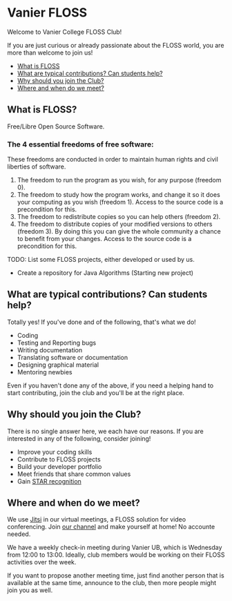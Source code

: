 # Vanier FLOSS

Welcome to Vanier College FLOSS Club!

If you are just curious or already passionate about the FLOSS world, you are
more than welcome to join us!

 * [What is FLOSS](#what)  
 * [What are typical contributions? Can students help?](#contributions)
 * [Why should you join the Club?](#why)
 * [Where and when do we meet?](#meetings)  


<a name="what" />

## What is FLOSS?

Free/Libre Open Source Software.

### The 4 essential freedoms of free software: 

These freedoms are conducted in order to maintain human rights and civil liberties of software.

  1. The freedom to run the program as you wish, for any purpose (freedom 0).
  2. The freedom to study how the program works, and change it so it does your computing as you wish (freedom 1). Access to the source code is a precondition for this.
  3. The freedom to redistribute copies so you can help others (freedom 2).
  4. The freedom to distribute copies of your modified versions to others (freedom 3). By doing this you can give the whole community a chance to benefit from your changes. Access to the source code is a precondition for this.

TODO: List some FLOSS projects, either developed or used by us.

* Create a repository for Java Algorithms (Starting new project)

<a name="contributions" />

## What are typical contributions? Can students help?

Totally yes! If you've done and of the following, that's what we do!

 * Coding
 * Testing and Reporting bugs
 * Writing documentation
 * Translating software or documentation
 * Designing graphical material
 * Mentoring newbies

Even if you haven't done any of the above, if you need a helping hand to start
contributing, join the club and you'll be at the right place.

<a name="why" />

## Why should you join the Club?

There is no single answer here, we each have our reasons. If you are interested
in any of the following, consider joining!

 * Improve your coding skills
 * Contribute to FLOSS projects
 * Build your developer portfolio
 * Meet friends that share common values
 * Gain [STAR recognition](https://www.vaniercollege.qc.ca/star-program/)

<a name="meetings" />

## Where and when do we meet?

We use [Jitsi](https://meet.jit.si/) in our virtual meetings, a FLOSS solution
for video conferencing. Join [our channel](https://meet.jit.si/vanierFLOSS) and
make yourself at home! No accounte needed.

We have a weekly check-in meeting during Vanier UB, which is Wednesday from 12:00
to 13:00. Ideally, club members would be working on their FLOSS activities over
the week.

If you want to propose another meeting time, just find another person that is
available at the same time, announce to the club, then more people might
join you as well.
